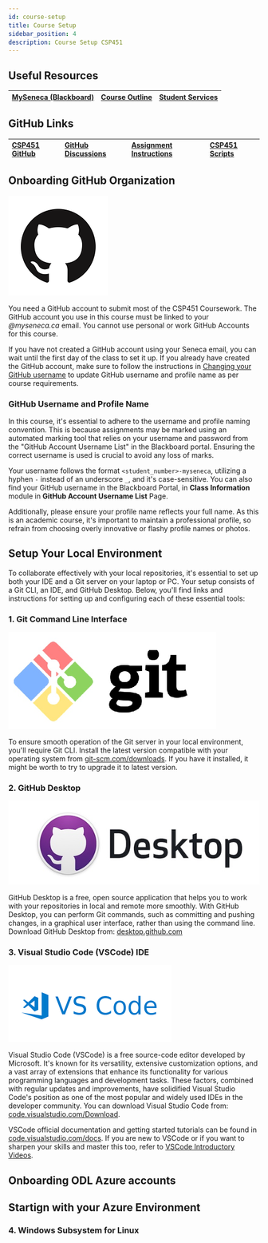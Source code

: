 ```yaml
---
id: course-setup
title: Course Setup
sidebar_position: 4
description: Course Setup CSP451
---
```


## Useful Resources

| [MySeneca (Blackboard)](https://my.senecacollege.ca/) | [Course Outline](https://apps.senecapolytechnic.ca/ssos/findOutline.do?termCode=08424&subjectCode=CSP451&schoolCode=ITAS) | [Student Services](https://www.senecapolytechnic.ca/about/policies/academics-and-student-services.html) |
| :--- | :--- | :--- |

## GitHub Links

| [CSP451 GitHub](https://github.com/CSP451) | [GitHub Discussions](https://github.com/orgs/CSP451/discussions) | [Assignment Instructions](https://github.com/CSP451/CSP451-ComputerSystemsProject) | [CSP451 Scripts](https://github.com/CSP451/CSP451-Scripts) |
| :--- | :--- | :--- | :--- |

## Onboarding GitHub Organization

![github-organization](../../static/img/about/github_icon.png)

You need a GitHub account to submit most of the CSP451 Coursework. The GitHub account you use in this course must be linked to your _@myseneca.ca_ email. You cannot use personal or work GitHub Accounts for this course.

If you have not created a GitHub account using your Seneca email, you can wait until the first day of the class to set it up. If you already have created the GitHub account, make sure to follow the instructions in [Changing your GitHub username](https://docs.github.com/en/account-and-profile/setting-up-and-managing-your-personal-account-on-github/managing-user-account-settings/changing-your-github-username) to update GitHub username and profile name as per course requirements.

### GitHub Username and Profile Name

In this course, it's essential to adhere to the username and profile naming convention. This is because assignments may be marked using an automated marking tool that relies on your username and password from the "GitHub Account Username List" in the Blackboard portal. Ensuring the correct username is used is crucial to avoid any loss of marks.

Your username follows the format `<student_number>-myseneca`, utilizing a hyphen `-` instead of an underscore `_`, and it's case-sensitive. You can also find your GitHub username in the Blackboard Portal, in **Class Information** module in **GitHub Account Username List** Page.

Additionally, please ensure your profile name reflects your full name. As this is an academic course, it's important to maintain a professional profile, so refrain from choosing overly innovative or flashy profile names or photos.

## Setup Your Local Environment

To collaborate effectively with your local repositories, it's essential to set up both your IDE and a Git server on your laptop or PC. Your setup consists of a Git CLI, an IDE, and GitHub Desktop. Below, you'll find links and instructions for setting up and configuring each of these essential tools:

### 1. Git Command Line Interface

![github-organization](../../static/img/about/git-scm-logo.png)

To ensure smooth operation of the Git server in your local environment, you'll require Git CLI. Install the latest version compatible with your operating system from [git-scm.com/downloads](https://git-scm.com/downloads).  If you have it installed, it might be worth to try to upgrade it to latest version.

### 2. GitHub Desktop

![github-organization](../../static/img/about/github-desktop-logo.png)

GitHub Desktop is a free, open source application that helps you to work with your repositories in local and  remote more smoothly. With GitHub Desktop, you can perform Git commands, such as committing and pushing changes, in a graphical user interface, rather than using the command line. Download GitHub Desktop from:
[desktop.github.com](https://desktop.github.com/?ref_cta=download+desktop&ref_loc=about+github+desktop&ref_page=docs)

### 3. Visual Studio Code (VSCode) IDE

![github-organization](../../static/img/about/vscode-logo.png)

Visual Studio Code (VSCode) is a free source-code editor developed by Microsoft. It's known for its versatility, extensive customization options, and a vast array of extensions that enhance its functionality for various programming languages and development tasks. These factors, combined with regular updates and improvements, have solidified Visual Studio Code's position as one of the most popular and widely used IDEs in the developer community. You can download Visual Studio Code from: [code.visualstudio.com/Download](https://code.visualstudio.com/Download).

VSCode official documentation and getting started tutorials can be found in [code.visualstudio.com/docs](https://code.visualstudio.com/docs). If you are new to VSCode or if you want to sharpen your skills and master this too, refer to [VSCode Introductory Videos](https://code.visualstudio.com/docs/getstarted/introvideos).

## Onboarding ODL Azure accounts


## Startign with your Azure Environment 


### 4. Windows Subsystem for Linux